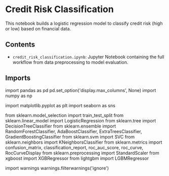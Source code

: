 # Credit Risk Classification

This notebook builds a logistic regression model to classify credit risk (high or low) based on financial data.

## Contents

- `credit_risk_classification.ipynb`: Jupyter Notebook containing the full workflow from data preprocessing to model evaluation.

## Imports
import pandas as pd
pd.set_option('display.max_columns', None)
import numpy as np

import matplotlib.pyplot as plt
import seaborn as sns

from sklearn.model_selection import train_test_split
from sklearn.linear_model import LogisticRegression
from sklearn.tree import DecisionTreeClassifier
from sklearn.ensemble import RandomForestClassifier, AdaBoostClassifier, ExtraTreesClassifier, GradientBoostingClassifier
from sklearn.svm import SVC
from sklearn.neighbors import KNeighborsClassifier
from sklearn.metrics import confusion_matrix, classification_report, roc_auc_score, roc_curve, RocCurveDisplay
from sklearn.preprocessing import StandardScaler
from xgboost import XGBRegressor
from lightgbm import LGBMRegressor

import warnings
warnings.filterwarnings('ignore')